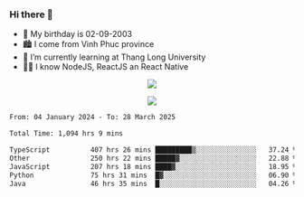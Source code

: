 ### Hi there 👋
- 🎂 My birthday is 02-09-2003
- 🏙️ I come from Vinh Phuc province
- 🌱 I’m currently learning at Thang Long University
- 🧑‍💻 I know NodeJS, ReactJS an React Native
<p align="center"><img src="https://github-readme-stats.vercel.app/api?username=tmquang0209&show_icons=true&theme=gradient"></p>
<p align="center"><img src="https://github-readme-stats.vercel.app/api/top-langs/?username=tmquang0209&hide=scss,css&langs_count=10"></p>
<!--START_SECTION:waka-->

```txt
From: 04 January 2024 - To: 28 March 2025

Total Time: 1,094 hrs 9 mins

TypeScript          407 hrs 26 mins █████████▒░░░░░░░░░░░░░░░   37.24 %
Other               250 hrs 22 mins █████▓░░░░░░░░░░░░░░░░░░░   22.88 %
JavaScript          207 hrs 18 mins ████▓░░░░░░░░░░░░░░░░░░░░   18.95 %
Python              75 hrs 31 mins  █▓░░░░░░░░░░░░░░░░░░░░░░░   06.90 %
Java                46 hrs 35 mins  █░░░░░░░░░░░░░░░░░░░░░░░░   04.26 %
```

<!--END_SECTION:waka-->
